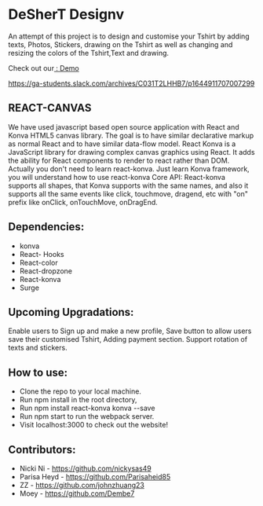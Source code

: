 # DeSherT Designv

An attempt of this project is to design and customise your Tshirt by adding texts, Photos, Stickers, drawing on the Tshirt as well as changing and resizing the colors of the Tshirt,Text and drawing.

Check out our[ : Demo](https://desshert.surge.sh/)

https://ga-students.slack.com/archives/C031T2LHHB7/p1644911707007299

## REACT-CANVAS

We have used javascript based open source application with React and Konva HTML5 canvas library. The goal is to have similar declarative markup as normal React and to have similar data-flow model.
React Konva is a JavaScript library for drawing complex canvas graphics using React.
It adds the ability for React components to render to react rather than DOM. Actually you don't need to learn react-konva. Just learn Konva framework, you will understand how to use react-konva Core API:
React-konva supports all shapes, that Konva supports with the same names, and also it supports all the same events like click, touchmove, dragend, etc with "on" prefix like onClick, onTouchMove, onDragEnd.

## Dependencies:

- konva
- React- Hooks
- React-color
- React-dropzone
- React-konva
- Surge

## Upcoming Upgradations:

Enable users to Sign up and make a new profile,
Save button to allow users save their customised Tshirt,
Adding payment section.
Support rotation of texts and stickers.

## How to use:

- Clone the repo to your local machine.
- Run npm install in the root directory,
- Run npm install react-konva konva --save
- Run npm start to run the webpack server.
- Visit localhost:3000 to check out the website!

## Contributors:

- Nicki Ni - https://github.com/nickysas49
- Parisa Heyd - https://github.com/Parisaheid85
- ZZ - https://github.com/johnzhuang23
- Moey - https://github.com/Dembe7
